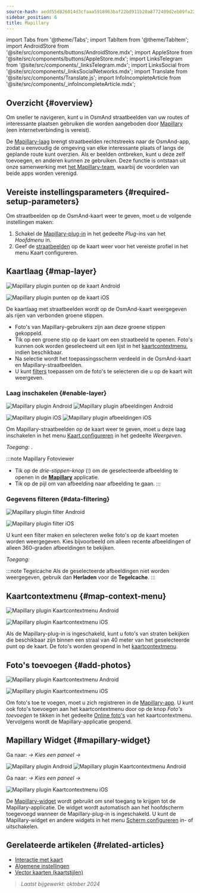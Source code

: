 ```yaml
---
source-hash: aedd55d826014d3cfaaa5918963baf22bd911b20a8772409d2eb09fa220d9c67
sidebar_position: 6
title: Mapillary
---
```

import Tabs from '@theme/Tabs';
import TabItem from '@theme/TabItem';
import AndroidStore from '@site/src/components/buttons/AndroidStore.mdx';
import AppleStore from '@site/src/components/buttons/AppleStore.mdx';
import LinksTelegram from '@site/src/components/_linksTelegram.mdx';
import LinksSocial from '@site/src/components/_linksSocialNetworks.mdx';
import Translate from '@site/src/components/Translate.js';
import InfoIncompleteArticle from '@site/src/components/_infoIncompleteArticle.mdx';

## Overzicht {#overview}

Om sneller te navigeren, kunt u in OsmAnd straatbeelden van uw routes of interessante plaatsen gebruiken die worden aangeboden door [Mapillary](https://www.mapillary.com/) (een internetverbinding is vereist).

De [Mapillary-laag](https://www.mapillary.com/) brengt straatbeelden rechtstreeks naar de OsmAnd-app, zodat u eenvoudig de omgeving van elke interessante plaats of langs de geplande route kunt overzien. Als er beelden ontbreken, kunt u deze zelf toevoegen, en anderen kunnen ze gebruiken. Deze functie is ontstaan uit onze samenwerking met [het Mapillary-team](https://www.mapillary.com/about), waarbij de voordelen van beide apps worden verenigd.

## Vereiste instellingsparameters {#required-setup-parameters}

Om straatbeelden op de OsmAnd-kaart weer te geven, moet u de volgende instellingen maken:

1. Schakel de [Mapillary-plug-in](../plugins/#enable--disable) in het gedeelte *Plug-ins* van het *Hoofdmenu* in.
2. Geef de [straatbeelden](#enable-layer) op de kaart weer voor het vereiste profiel in het menu Kaart configureren.

## Kaartlaag {#map-layer}

<Tabs groupId="operating-systems" queryString="current-os">

<TabItem value="android" label="Android">

![Mapillary plugin punten op de kaart Android](@site/static/img/plugins/mapillary/mapillary_plugin_points_android.png)

</TabItem>

<TabItem value="ios" label="iOS">

![Mapillary plugin punten op de kaart iOS](@site/static/img/plugins/mapillary/mapillary_plugin_points_ios.png)

</TabItem>

</Tabs>

De kaartlaag met straatbeelden wordt op de OsmAnd-kaart weergegeven als rijen van verbonden groene stippen.

- Foto's van Mapillary-gebruikers zijn aan deze groene stippen gekoppeld.
- Tik op een groene stip op de kaart om een straatbeeld te openen. Foto's kunnen ook worden geselecteerd uit een lijst in het [kaartcontextmenu](#map-context-menu), indien beschikbaar.
- Na selectie wordt het toepassingsscherm verdeeld in de OsmAnd-kaart en Mapillary-straatbeelden.
- U kunt [filters](#data-filtering) toepassen om de foto's te selecteren die u op de kaart wilt weergeven.

### Laag inschakelen {#enable-layer}

<Tabs groupId="operating-systems" queryString="current-os">

<TabItem value="android" label="Android">

![Mapillary plugin Android](@site/static/img/plugins/mapillary/mapilary_enable_layer_1_andr.png) ![Mapillary plugin afbeeldingen Android](@site/static/img/plugins/mapillary/mapilary_enable_layer_2_andr.png)

</TabItem>

<TabItem value="ios" label="iOS">

![Mapillary plugin iOS](@site/static/img/plugins/mapillary/Mapilary_street_level_imagery_ios.png) ![Mapillary plugin afbeeldingen iOS](@site/static/img/plugins/mapillary/mapillary_plugin_images_ios.png)

</TabItem>

</Tabs>

Om Mapillary-straatbeelden op de kaart weer te geven, moet u deze laag inschakelen in het menu [Kaart configureren](../map/configure-map-menu.md) in het gedeelte *Weergeven*.

*Toegang: <Translate ids="shared_string_menu,configure_map,street_level_imagery"/>*.

:::note Mapillary Fotoviewer

- Tik op de *drie-stippen-knop* (&#8285;) om de geselecteerde afbeelding te openen in de [**Mapillary**](https://www.mapillary.com/mobile-apps) applicatie.
- Tik op de pijl om van afbeelding naar afbeelding te gaan.
:::

### Gegevens filteren {#data-filtering}

<Tabs groupId="operating-systems" queryString="current-os">

<TabItem value="android" label="Android">

![Mapillary plugin filter Android](@site/static/img/plugins/mapillary/mapillary_config_map_filter_andr.png)

</TabItem>

<TabItem value="ios" label="iOS">

![Mapillary plugin filter iOS](@site/static/img/plugins/mapillary/mapillary_plugin_filter_ios.png)

</TabItem>

</Tabs>

U kunt een filter maken en selecteren welke foto's op de kaart moeten worden weergegeven. Kies bijvoorbeeld om alleen recente afbeeldingen of alleen 360-graden afbeeldingen te bekijken.

*Toegang: <Translate ids="shared_string_menu,configure_map,street_level_imagery"/>*

:::note Tegelcache
Als de geselecteerde afbeeldingen niet worden weergegeven, gebruik dan **Herladen** voor de **Tegelcache**.
:::

## Kaartcontextmenu {#map-context-menu}

<Tabs groupId="operating-systems" queryString="current-os">

<TabItem value="android" label="Android">

![Mapillary plugin Kaartcontextmenu Android](@site/static/img/plugins/mapillary/mapillary_plugin_context_menu_android.png)

</TabItem>

<TabItem value="ios" label="iOS">

![Mapillary plugin Kaartcontextmenu iOS](@site/static/img/plugins/mapillary/mapillary_plugin_context_menu_ios.png)

</TabItem>

</Tabs>

Als de Mapillary-plug-in is ingeschakeld, kunt u foto's van straten bekijken die beschikbaar zijn binnen een straal van 40 meter van het geselecteerde punt op de kaart. De foto's worden geopend in het [kaartcontextmenu](../map/map-context-menu.md#online-photos).

## Foto's toevoegen {#add-photos}

<Tabs groupId="operating-systems" queryString="current-os">

<TabItem value="android" label="Android">

![Mapillary plugin Kaartcontextmenu Android](@site/static/img/plugins/mapillary/mapillary_add_photos_andr.png)

</TabItem>

<TabItem value="ios" label="iOS">

![Mapillary plugin Kaartcontextmenu iOS](@site/static/img/plugins/mapillary/mapillary_add_photos_ios.png)

</TabItem>

</Tabs>

Om foto's toe te voegen, moet u zich registreren in de [Mapillary-app](https://www.mapillary.com/mobile-apps). U kunt ook foto's toevoegen aan het kaartcontextmenu door op de knop *Foto's toevoegen* te tikken in het gedeelte [Online foto's](../map/map-context-menu.md#online-photos) van het kaartcontextmenu. Vervolgens wordt de Mapillary-applicatie geopend.

## Mapillary Widget {#mapillary-widget}

<Tabs groupId="operating-systems" queryString="current-os">

<TabItem value="android" label="Android">

Ga naar: *<Translate android="true" ids="shared_string_menu,map_widget_config,shared_string_widgets"/> → Kies een paneel → <Translate android="true" ids="mapillary"/>*

![Mapillary plugin Android](@site/static/img/plugins/mapillary/mapillary_widget_1_andr.png) ![Mapillary plugin Kaartcontextmenu Android](@site/static/img/plugins/mapillary/mapillary_widget_2_andr.png)

</TabItem>

<TabItem value="ios" label="iOS">

Ga naar: *<Translate ios="true" ids="shared_string_menu,layer_map_appearance,shared_string_widgets"/> → Kies een paneel → <Translate ios="true" ids="mapillary"/>*

![Mapillary plugin Kaartcontextmenu iOS](@site/static/img/plugins/mapillary/mapillary_app_activation_ios.png)

</TabItem>

</Tabs>

De [Mapillary-widget](../widgets/info-widgets.md#mapillary-widget) wordt gebruikt om snel toegang te krijgen tot de Mapillary-applicatie. De widget wordt automatisch aan het hoofdscherm toegevoegd wanneer de Mapillary-plug-in is ingeschakeld. U kunt de Mapillary-widget en andere widgets in het menu [Scherm configureren](../widgets/configure-screen.md) in- of uitschakelen.

## Gerelateerde artikelen {#related-articles}

- [Interactie met kaart](../../user/map/interact-with-map.md)
- [Algemene instellingen](../../user/personal/global-settings.md)
- [Vector kaarten (kaartstijlen)](../../user/map/vector-maps.md)

> *Laatst bijgewerkt: oktober 2024*